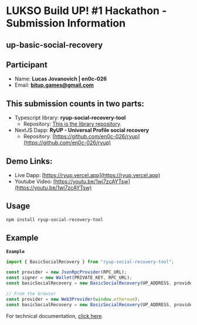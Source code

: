 # LUKSO Build UP! #1 Hackathon - Submission Information
## up-basic-social-recovery

## Participant

- Name: **Lucas Jovanovich | en0c-026**
- Email: **bitup.games@gmail.com**


## This submission counts in two parts:
- Typescript library: **ryup-social-recovery-tool**
  - Repository: [This is the library repository](https://github.com/en0c-026/up-basic-social-recovery).
- NextJS Dapp: **RyUP - Universal Profile social recovery**
  - Repository: [https://github.com/en0c-026/ryup](https://github.com/en0c-026/ryup)


## Demo Links:
- Live Dapp: [https://ryup.vercel.app](https://ryup.vercel.app)
- Youtube Video: [https://youtu.be/1wi7zcAYTsw](https://youtu.be/1wi7zcAYTsw)


## Usage
```bash
npm install ryup-social-recovery-tool
```

## Example

**`Example`**

```javascript
import { BasicSocialRecovery } from "ryup-social-recovery-tool";

const provider = new JsonRpcProvider(RPC_URL);
const signer = new Wallet(PRIVATE_KEY, RPC_URL);
const basicSocialRecovery = new BasicSocialRecovery(UP_ADDRESS, provider, signer);

// From the browser
const provider = new Web3Provider(window.ethereum);
const basicSocialRecovery = new BasicSocialRecovery(UP_ADDRESS, provider);
```

For technical documentation, [click here](https://github.com/en0c-026/up-basic-social-recovery/tree/master/docs/techincal-reference).
